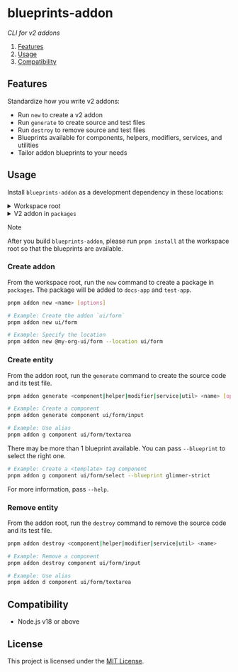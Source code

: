 # blueprints-addon

_CLI for v2 addons_

1. [Features](#features)
1. [Usage](#usage)
1. [Compatibility](#compatibility)


## Features

Standardize how you write v2 addons:

- Run `new` to create a v2 addon
- Run `generate` to create source and test files
- Run `destroy` to remove source and test files
- Blueprints available for components, helpers, modifiers, services, and utilities
- Tailor addon blueprints to your needs


## Usage

Install `blueprints-addon` as a development dependency in these locations:

<details>

<summary>Workspace root</summary>

```json5
/* package.json */
{
  "scripts": {
    "addon": "blueprints-addon"
  },
  "devDependencies": {
    "blueprints-addon": "workspace:*"
  }
}
```

</details>

<details>

<summary>V2 addon in <code>packages</code></summary>

```json5
/* Example: packages/ui/form/package.json */
{
  "scripts": {
    "addon": "blueprints-addon --test-app-location '../../../test-app'"
  },
  "devDependencies": {
    "blueprints-addon": "workspace:*"
  }
}
```

</details>

> [!NOTE]
>
> After you build `blueprints-addon`, please run `pnpm install` at the workspace root so that the blueprints are available.


### Create addon

From the workspace root, run the `new` command to create a package in `packages`. The package will be added to `docs-app` and `test-app`.

```sh
pnpm addon new <name> [options]

# Example: Create the addon `ui/form`
pnpm addon new ui/form

# Example: Specify the location
pnpm addon new @my-org-ui/form --location ui/form
```


### Create entity

From the addon root, run the `generate` command to create the source code and its test file.

```sh
pnpm addon generate <component|helper|modifier|service|util> <name> [options]

# Example: Create a component
pnpm addon generate component ui/form/input

# Example: Use alias
pnpm addon g component ui/form/textarea
```

There may be more than 1 blueprint available. You can pass `--blueprint` to select the right one.

```sh
# Example: Create a <template> tag component
pnpm addon g component ui/form/select --blueprint glimmer-strict
```

For more information, pass `--help`.


### Remove entity

From the addon root, run the `destroy` command to remove the source code and its test file.

```sh
pnpm addon destroy <component|helper|modifier|service|util> <name> 

# Example: Remove a component
pnpm addon destroy component ui/form/input

# Example: Use alias
pnpm addon d component ui/form/textarea
```


## Compatibility

- Node.js v18 or above


## License

This project is licensed under the [MIT License](LICENSE.md).
